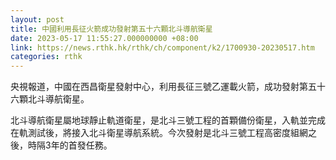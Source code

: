 ```yaml
---
layout: post
title: 中國利用長征火箭成功發射第五十六顆北斗導航衛星
date: 2023-05-17 11:55:27.000000000 +08:00
link: https://news.rthk.hk/rthk/ch/component/k2/1700930-20230517.htm
categories: rthk
---
```


央視報道，中國在西昌衛星發射中心，利用長征三號乙運載火箭，成功發射第五十六顆北斗導航衛星。

北斗導航衛星屬地球靜止軌道衛星，是北斗三號工程的首顆備份衛星，入軌並完成在軌測試後，將接入北斗衛星導航系統。今次發射是北斗三號工程高密度組網之後，時隔3年的首發任務。
